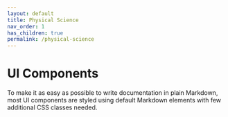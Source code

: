 ```yaml
---
layout: default
title: Physical Science
nav_order: 1
has_children: true
permalink: /physical-science
---
```


# UI Components

To make it as easy as possible to write documentation in plain Markdown, most UI components are styled using default Markdown elements with few additional CSS classes needed.
